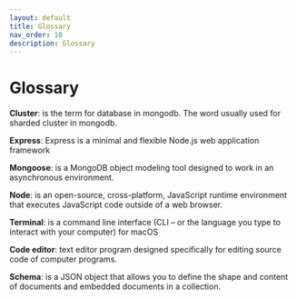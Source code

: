 ```yaml
---
layout: default
title: Glossary
nav_order: 10
description: Glossary
---
```



# Glossary 


**Cluster**: is the term for database in mongodb. The word usually used for sharded cluster in mongodb.

**Express**: Express is a minimal and flexible Node.js web application framework 

**Mongoose**: is a MongoDB object modeling tool designed to work in an asynchronous environment.

**Node**: is an open-source, cross-platform, JavaScript runtime environment that executes JavaScript code outside of a web browser.

**Terminal**: is a command line interface (CLI – or the language you type to interact with your computer) for macOS

**Code editor**:  text editor program designed specifically for editing source code of computer programs.

**Schema**: is a JSON object that allows you to define the shape and content of documents and embedded documents in a collection.


